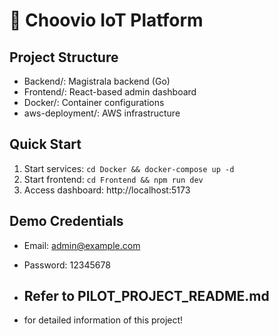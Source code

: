 # 🚀 Choovio IoT Platform

## Project Structure

- Backend/: Magistrala backend (Go)
- Frontend/: React-based admin dashboard
- Docker/: Container configurations
- aws-deployment/: AWS infrastructure

## Quick Start

1. Start services: `cd Docker && docker-compose up -d`
2. Start frontend: `cd Frontend && npm run dev`
3. Access dashboard: http://localhost:5173

## Demo Credentials
- Email: admin@example.com
- Password: 12345678

- ## Refer to PILOT_PROJECT_README.md
- for detailed information of this project! 
